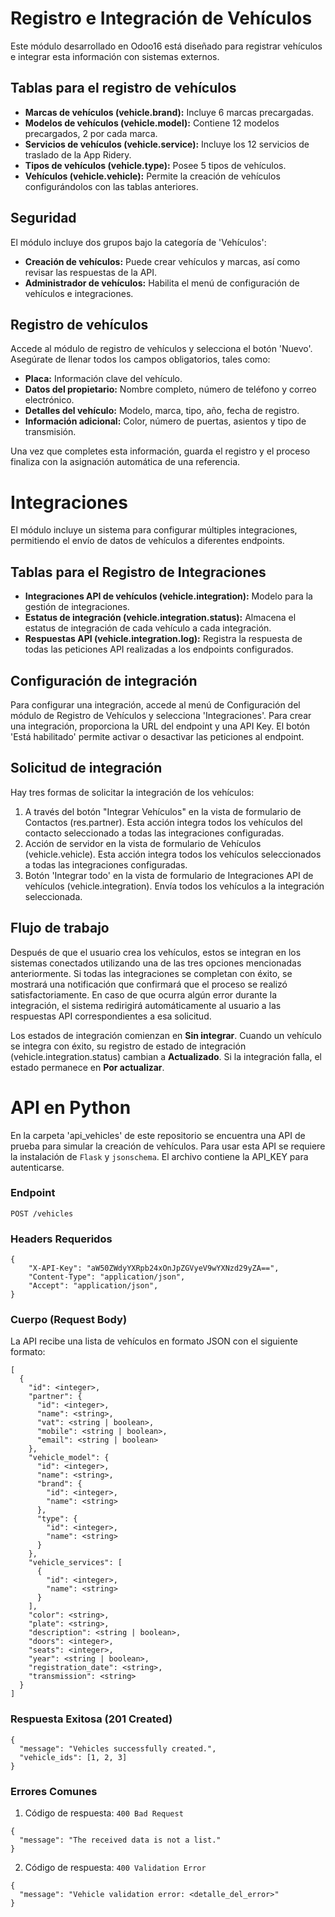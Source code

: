 # Registro e Integración de Vehículos
Este módulo desarrollado en Odoo16 está diseñado para registrar vehículos e integrar esta información con sistemas externos.

Tablas para el registro de vehículos
-
- **Marcas de vehículos (vehicle.brand):** Incluye 6 marcas precargadas.
- **Modelos de vehículos (vehicle.model):** Contiene 12 modelos precargados, 2 por cada marca.
- **Servicios de vehículos (vehicle.service):** Incluye los 12 servicios de traslado de la App Ridery.
- **Tipos de vehículos (vehicle.type):** Posee 5 tipos de vehículos.
- **Vehículos (vehicle.vehicle):** Permite la creación de vehículos configurándolos con las tablas anteriores.

Seguridad
-
El módulo incluye dos grupos bajo la categoría de 'Vehículos':

- **Creación de vehículos:** Puede crear vehículos y marcas, así como revisar las respuestas de la API.
- **Administrador de vehículos:** Habilita el menú de configuración de vehículos e integraciones.

Registro de vehículos
-
Accede al módulo de registro de vehículos y selecciona el botón 'Nuevo'. Asegúrate de llenar todos los campos obligatorios, tales como:

- **Placa:** Información clave del vehículo.
- **Datos del propietario:** Nombre completo, número de teléfono y correo electrónico.
- **Detalles del vehículo:** Modelo, marca, tipo, año, fecha de registro.
- **Información adicional:** Color, número de puertas, asientos y tipo de transmisión.

Una vez que completes esta información, guarda el registro y el proceso finaliza con la asignación automática de una referencia.

# Integraciones 

El módulo incluye un sistema para configurar múltiples integraciones, permitiendo el envío de datos de vehículos a diferentes endpoints.

Tablas para el Registro de Integraciones
-
- **Integraciones API de vehículos (vehicle.integration):** Modelo para la gestión de integraciones.
- **Estatus de integración (vehicle.integration.status):** Almacena el estatus de integración de cada vehículo a cada integración.
- **Respuestas API (vehicle.integration.log):** Registra la respuesta de todas las peticiones API realizadas a los endpoints configurados.

Configuración de integración
-
Para configurar una integración, accede al menú de Configuración del módulo de Registro de Vehículos y selecciona 'Integraciones'. Para crear una integración, proporciona la URL del endpoint y una API Key. El botón 'Está habilitado' permite activar o desactivar las peticiones al endpoint.

Solicitud de integración
-
Hay tres formas de solicitar la integración de los vehículos:
  1. A través del botón "Integrar Vehículos" en la vista de formulario de Contactos (res.partner). Esta acción integra todos los vehículos del contacto seleccionado a todas las integraciones configuradas.
  2. Acción de servidor en la vista de formulario de Vehículos (vehicle.vehicle). Esta acción integra todos los vehículos seleccionados a todas las integraciones configuradas.
  3. Botón 'Integrar todo' en la vista de formulario de Integraciones API de vehículos (vehicle.integration). Envía todos los vehículos a la integración seleccionada.

Flujo de trabajo
-
Después de que el usuario crea los vehículos, estos se integran en los sistemas conectados utilizando una de las tres opciones mencionadas anteriormente. Si todas las integraciones se completan con éxito, se mostrará una notificación que confirmará que el proceso se realizó satisfactoriamente. En caso de que ocurra algún error durante la integración, el sistema redirigirá automáticamente al usuario a las respuestas API correspondientes a esa solicitud.

Los estados de integración comienzan en **Sin integrar**. Cuando un vehículo se integra con éxito, su registro de estado de integración (vehicle.integration.status) cambian a **Actualizado**. Si la integración falla, el estado permanece en **Por actualizar**.

# API en Python

En la carpeta 'api_vehicles' de este repositorio se encuentra una API de prueba para simular la creación de vehículos. Para usar esta API se requiere la instalación de `Flask` y `jsonschema`. El archivo contiene la API_KEY para autenticarse.

### Endpoint
`POST /vehicles`

### Headers Requeridos
```
{
    "X-API-Key": "aW50ZWdyYXRpb24xOnJpZGVyeV9wYXNzd29yZA==",
    "Content-Type": "application/json",
    "Accept": "application/json",
}
```

### Cuerpo (Request Body)
La API recibe una lista de vehículos en formato JSON con el siguiente formato:
```
[
  {
    "id": <integer>,
    "partner": {
      "id": <integer>,
      "name": <string>,
      "vat": <string | boolean>,
      "mobile": <string | boolean>,
      "email": <string | boolean>
    },
    "vehicle_model": {
      "id": <integer>,
      "name": <string>,
      "brand": {
        "id": <integer>,
        "name": <string>
      },
      "type": {
        "id": <integer>,
        "name": <string>
      }
    },
    "vehicle_services": [
      {
        "id": <integer>,
        "name": <string>
      }
    ],
    "color": <string>,
    "plate": <string>,
    "description": <string | boolean>,
    "doors": <integer>,
    "seats": <integer>,
    "year": <string | boolean>,
    "registration_date": <string>,
    "transmission": <string>
  }
]
```

### Respuesta Exitosa (201 Created)
```
{
  "message": "Vehicles successfully created.",
  "vehicle_ids": [1, 2, 3]
}
```
### Errores Comunes

1. Código de respuesta: `400 Bad Request`
```
{
  "message": "The received data is not a list."
}
```

2. Código de respuesta: `400 Validation Error`
```
{
  "message": "Vehicle validation error: <detalle_del_error>"
}
```
